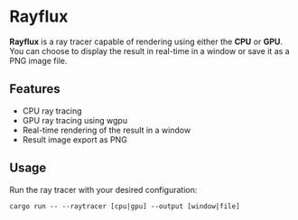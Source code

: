 # Rayflux

**Rayflux** is a ray tracer capable of rendering using either the **CPU** or **GPU**.
You can choose to display the result in real-time in a window or save it as a PNG image file.

## Features

- CPU ray tracing
- GPU ray tracing using wgpu
- Real-time rendering of the result in a window
- Result image export as PNG

## Usage

Run the ray tracer with your desired configuration:
```
cargo run -- --raytracer [cpu|gpu] --output [window|file]
```
